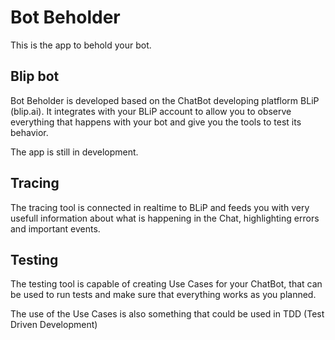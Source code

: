 # Bot Beholder

This is the app to behold your bot.

## Blip bot

Bot Beholder is developed based on the ChatBot developing platflorm BLiP (blip.ai). It integrates with your BLiP account to allow you to observe everything that happens with your bot and give you the tools to test its behavior. 

The app is still in development.

## Tracing

The tracing tool is connected in realtime to BLiP and feeds you with very usefull information about what is happening in the Chat, highlighting errors and important events.

## Testing

The testing tool is capable of creating Use Cases for your ChatBot, that can be used to run tests and make sure that everything works as you planned. 

The use of the Use Cases is also something that could be used in TDD (Test Driven Development)

